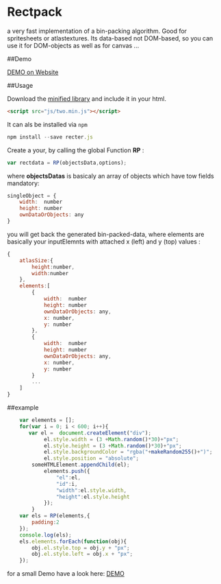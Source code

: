 # Rectpack
a very fast implementation of a bin-packing algorithm. Good for spritesheets or atlastextures.
Its data-based not DOM-based, so you can use it for DOM-objects as well as for canvas ...

##Demo

[DEMO on Website](http://flexelektro.github.io/texture-packer/)

##Usage

Download the [minified library](https://raw.githubusercontent.com/flexelektro/texture-packer/master/dist/rectpack.min.js) and include it in your html.

```html
<script src="js/two.min.js"></script>
```

It can als be installed via `npm`

```js
npm install --save recter.js
```

Create a your, by calling the global Function **RP** :

```js
var rectdata = RP(objectsData,options);
```

where **objectsDatas** is basicaly an array of objects which have tow fields mandatory:
```js
singleObject = {
    width:  number
    height: number
    ownDataOrObjects: any 
}
```

you will get back the generated bin-packed-data, where elements are basically your inputElemnts with attached x (left) and y (top) values :


```js
{
    atlasSize:{
        height:number,
        width:number
    },
    elements:[
        {
            width:  number
            height: number
            ownDataOrObjects: any,
            x: number,
            y: number
        },
        {
            width:  number
            height: number
            ownDataOrObjects: any,
            x: number,
            y: number
        }
        ...
    ]
}
```

##example


```js 
    var elements = [];
    for(var i = 0; i < 600; i++){
       var el =  document.createElement("div");
            el.style.width = (3 +Math.random()*30)+"px";
            el.style.height = (3 +Math.random()*30)+"px";
            el.style.backgroundColor = "rgba("+makeRandom255()+")";
            el.style.position = "absolute";
        someHTMLElement.appendChild(el);
            elements.push({
                "el":el,
                "id":i,
                "width":el.style.width,
                "height":el.style.height
            });
        }
    var els = RP(elements,{
        padding:2
    });
    console.log(els);
    els.elements.forEach(function(obj){ 
        obj.el.style.top = obj.y + "px";
        obj.el.style.left = obj.x + "px";
    });
```

for a small Demo have a look here: [DEMO](http://flexelektro.github.io/texture-packer)




